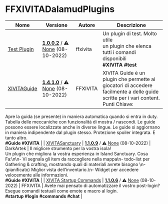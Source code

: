 # FFXIVITADalamudPlugins

| Nome | Versione | Autore | Descrizione |
|------|----------|--------|-------------|
| [Test Plugin](https://github.com/ffxivita/testplugin) | **[1.0.0.2](https://ffxivita.github.io/XIVITADalamudPlugins/dist/stable/TestPlugin/latest.zip)** / ⚠️ [None](https://ffxivita.github.io/XIVITADalamudPlugins/dist/stable/TestPlugin/latest.zip) (08-10-2022) | ffxivita | Un plugin di test. Molto utile<br>un plugin che elenca tutti i comandi disponibili<br>**\#XIVITA** **\#test** |
| [XIVITAGuide](https://github.com/ffxivita/XIVITAGuide) | **[1.4.1.0](https://ffxivita.github.io/XIVITADalamudPlugins/dist/stable/XIVITAGuide/latest.zip)** / ⚠️ [None](https://ffxivita.github.io/XIVITADalamudPlugins/dist/stable/XIVITAGuide/latest.zip) (08-10-2022) | FFXIVITA | XIVITA Guide è un plugin che permette ai giocatori di accedere facilmente a delle guide scritte per i vari content.<br>Punti Chiave:
 Apre la guida (se presente) in maniera automatica quando si entra in duty.
 Tabella delle meccaniche con funzionalità di mostra / nascondi.
 Le guide possono essere localizzate anche in diverse lingue.
 Le guide si aggiornano in maniera indipendente dal plugin stesso.
 Protezione spoiler integrata.
 E tanto altro.<br>**\#Guide** **\#XIVITA** |
| [XIVITASanctuary](https://github.com/DarkArtek/XIVITASanctuary) | **[1.1.0.9](https://ffxivita.github.io/XIVITADalamudPlugins/dist/stable/XIVITASanctuary/latest.zip)** / ⚠️ [None](https://ffxivita.github.io/XIVITADalamudPlugins/dist/stable/XIVITASanctuary/latest.zip) (08-10-2022) | DarkArtek | Il migliore strumento per la vostra isola!<br>Un plugin che migliora la vostra esperienza in  Island Sanctuary. Cosa Fa:\n\n- Vi segnala gli item da raccogliere nella mappa\n- todo-list per Gathering & crafting, mostrando quali di materiali avrete bisogno \n- (pianificato) Miglior vista dell'inventario.\n- Widget per accedere velocemente alle informazioni.<br>**\#Guide** **\#XIVITA** |
| [XIVITA Startup Commands](https://github.com/DarkArtek/XIVITAStartupCommands) | **[1.1.0.6](https://ffxivita.github.io/XIVITADalamudPlugins/dist/stable/XIVITAStartupCommands/latest.zip)** / ⚠️ [None](https://ffxivita.github.io/XIVITADalamudPlugins/dist/stable/XIVITAStartupCommands/latest.zip) (08-10-2022) | FFXIVITA | Avete mai pensato di automatizzare il vostro post-login?<br>Esegue comandi testuali come emote e macro al login.<br>**\#startup** **\#login** **\#commands** **\#chat** |